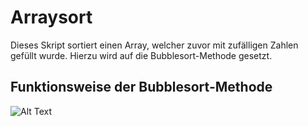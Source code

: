 # Arraysort
Dieses Skript sortiert einen Array, welcher zuvor mit zufälligen Zahlen gefüllt wurde.
Hierzu wird auf die Bubblesort-Methode gesetzt.

## Funktionsweise der Bubblesort-Methode

![Alt Text](https://media.giphy.com/media/fdFQlt5A45jyw/giphy.gif)
